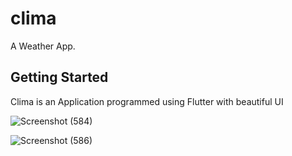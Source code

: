 # clima

A Weather App.

## Getting Started

Clima is an Application programmed using Flutter with beautiful UI 


![Screenshot (584)](https://user-images.githubusercontent.com/89762132/192003504-0c1295ed-960f-4fa6-82c1-e775e1240377.png)

![Screenshot (586)](https://user-images.githubusercontent.com/89762132/192039135-fb35347e-8b2a-46b1-95e9-4e0627ff5463.png)

